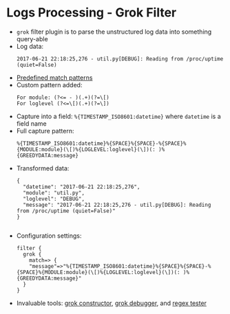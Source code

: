 # Logs Processing - Grok Filter #

* ```grok``` filter plugin is to parse the unstructured log data into something query-able
* Log data:
  ```
  2017-06-21 22:18:25,276 - util.py[DEBUG]: Reading from /proc/uptime (quiet=False)
  ```
* <a href="https://github.com/elastic/logstash/blob/v1.4.0/patterns/grok-patterns" target="_blank">Predefined match patterns</a>
* Custom pattern added:
  ```
  For module: (?<= - )(.+)(?=\[)
  For loglevel (?<=\[)(.+)(?=\])
  ```
* Capture into a field:  ```%{TIMESTAMP_ISO8601:datetime}``` where ```datetime``` is a field name
* Full capture pattern:
  ```
  %{TIMESTAMP_ISO8601:datetime}%{SPACE}%{SPACE}-%{SPACE}%{MODULE:module}(\[)%{LOGLEVEL:loglevel}(\])(: )%{GREEDYDATA:message}
  ```
* Transformed data:   
  ```
  {
    "datetime": "2017-06-21 22:18:25,276",
    "module": "util.py",
    "loglevel": "DEBUG",
    "message": "2017-06-21 22:18:25,276 - util.py[DEBUG]: Reading from /proc/uptime (quiet=False)"
  }


  ```
* Configuration settings:
  ```
  filter {
    grok {
      match=> {
      "message"=>"%{TIMESTAMP_ISO8601:datetime}%{SPACE}%{SPACE}-%{SPACE}%{MODULE:module}(\[)%{LOGLEVEL:loglevel}(\])(: )%{GREEDYDATA:message}"
    }
  }
  ```
* Invaluable tools: <a href="http://grokconstructor.appspot.com/do/construction" target="_blank">grok constructor</a>, <a href="http://grokdebug.herokuapp.com/" target="_blank">grok debugger<a/>, and <a href="https://regex101.com/" target="_blank">regex tester</a>